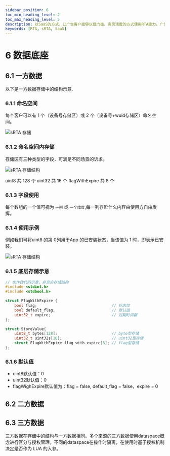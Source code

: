 ```yaml
---
sidebar_position: 6
toc_min_heading_level: 2
toc_max_heading_level: 5
description: 以SaaS的方式，让广告客户能够以低门槛、高灵活度的方式使用RTA能力。广告客户可以免除对接整套RTA时涉及到的工程投入、基建投入，专注在策略开发中；同时由于RTA-SaaS部署在平台域内，数据安全和合规性获得更强保障，进而可以衍生出更多玩法，解决更多业务问题。
keywords: [RTA, sRTA, SaaS]
---
```


# 6 数据底座

## 6.1 一方数据

以下是一方数据存储中的结构示意.

### 6.1.1 命名空间

每个客户可以有 1 个（设备号存储区）或 2 个（设备号+wuid存储区）命名空间。

![sRTA 存储](/img/srta_store1.png)

### 6.1.2 命名空间内存储

存储区有三种类型的字段，可满足不同场景的诉求。

![sRTA 存储结构](/img/srta_store2.png)

uint8 共 128 个		uint32 共 16 个		flagWithExpire 共 8 个

### 6.1.3 字段使用

每个数组的一个值可视为 `一列` 或 `一个维度`,每一列存贮什么内容由使用方自由发挥。

### 6.1.4 使用示例

例如我们可将uint8 的第 0列用于App 的已安装状态，当该值为 1 时，即表示已安装。

![sRTA 存储结构](/img/srta_store3.png)

### 6.1.5 底层存储示意

```c
// 仅作伪代码示意，非真实存储结构
#include <stdint.h>
#include <stdbool.h>

struct FlagWithExpire {
    bool flag;                                 // 标志位
    bool default_flag;                         // 默认值
    uint32_t expire;                           // 过期时间戳
};

struct StoreValue{
    uint8_t bytes[128];                        // byte型存储
    uint32_t uint32s[16];                      // uint32型存储
    struct FlagWithExpire flag_with_expire[8]; // flag型存储
};
```


### 6.1.6 默认值
+ uint8默认值：0
+ uint32默认值：0
+ flagWighExpire默认值为：flag = false, default_flag = false，expire = 0


## 6.2 二方数据

## 6.3 三方数据

三方数据在存储中的结构与一方数据相同。多个来源的三方数据使用dataspace概念进行区分与授权管理。不同的dataspace在操作时隔离，在使用时基于授权机制决定是否作为 LUA 的入参。


